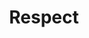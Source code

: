 ---
pid: LLP588
title: Respect
location_transcription: Philadelphia, PA
zipcode: '19120'
outside_phl: 
neighborhood: Logan,Olney
age: '12'
age_range: 6-13
instagram: 
image_file_name: LLP_588.jpg
proposal_transcription: Respect - a rock-wall; a swimming pool
topic: Sports,Youth
topic_summary: 0, 0
type: Infrastructure,Space,Sculpture Statue,Playground,Image
keywords_other: 
credit: Amanda Segarra
image_labels: 
twitter: 
facebook: 
permalink: "/monuments/llp588/"
layout: item-page
---